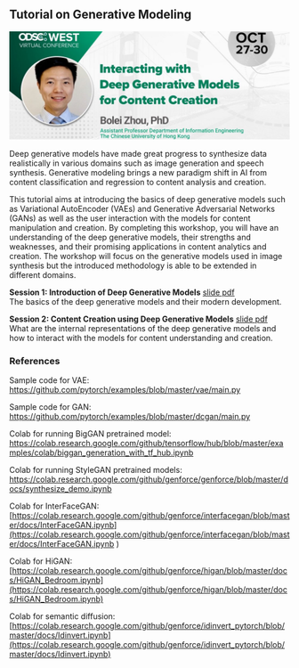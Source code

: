 ## Tutorial on Generative Modeling

![Framework](odsc.jpg)

Deep generative models have made great progress to synthesize data realistically in various domains such as image generation and speech synthesis. Generative modeling brings a new paradigm shift in AI from content classification and regression to content analysis and creation. 

This tutorial aims at introducing the basics of deep generative models such as Variational AutoEncoder (VAEs) and Generative Adversarial Networks (GANs) as well as the user interaction with the models for content manipulation and creation. By completing this workshop, you will have an understanding of the deep generative models, their strengths and weaknesses, and their promising applications in content analytics and creation. The workshop will focus on the generative models used in image synthesis but the introduced methodology is able to be extended in different domains. 

**Session 1: Introduction of Deep Generative Models** <a href="session1-small.pdf">slide pdf</a><br>
The basics of the deep generative models and their modern development.

**Session 2: Content Creation using Deep Generative Models** <a href="session2-small.pdf">slide pdf</a> <br>
What are the internal representations of the deep generative models and how to interact with the models for content understanding and creation.

### References

Sample code for VAE: [https://github.com/pytorch/examples/blob/master/vae/main.py
](https://github.com/pytorch/examples/blob/master/vae/main.py
)

Sample code for GAN: [https://github.com/pytorch/examples/blob/master/dcgan/main.py
](https://github.com/pytorch/examples/blob/master/dcgan/main.py
)

Colab for running BigGAN pretrained model: [https://colab.research.google.com/github/tensorflow/hub/blob/master/examples/colab/biggan_generation_with_tf_hub.ipynb 
](https://colab.research.google.com/github/tensorflow/hub/blob/master/examples/colab/biggan_generation_with_tf_hub.ipynb 
)

Colab for running StyleGAN pretrained models: [https://colab.research.google.com/github/genforce/genforce/blob/master/docs/synthesize_demo.ipynb 
](https://colab.research.google.com/github/genforce/genforce/blob/master/docs/synthesize_demo.ipynb 
)

Colab for InterFaceGAN: [https://colab.research.google.com/github/genforce/interfacegan/blob/master/docs/InterFaceGAN.ipynb](https://colab.research.google.com/github/genforce/interfacegan/blob/master/docs/InterFaceGAN.ipynb )

Colab for HiGAN: [https://colab.research.google.com/github/genforce/higan/blob/master/docs/HiGAN_Bedroom.ipynb](https://colab.research.google.com/github/genforce/higan/blob/master/docs/HiGAN_Bedroom.ipynb)

Colab for semantic diffusion: [https://colab.research.google.com/github/genforce/idinvert_pytorch/blob/master/docs/Idinvert.ipynb](https://colab.research.google.com/github/genforce/idinvert_pytorch/blob/master/docs/Idinvert.ipynb)
